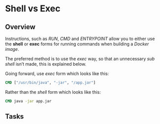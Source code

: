 # Shell vs Exec

## Overview

Instructions, such as *RUN*, *CMD* and *ENTRYPOINT* allow you to either use the **shell** or **exec** forms for running commands when building a *Docker image*. 

The preferred method is to use the *exec* way, so that an unnecessary *sub shell* isn’t made, this is explained below.

Going forward, use *exec* form which looks like this:

```dockerfile
CMD ["/usr/bin/java", "-jar", "/app.jar"]
```

Rather than the *shell* form which looks like this:

```dockerfile
CMD java -jar app.jar
```



## Tasks
